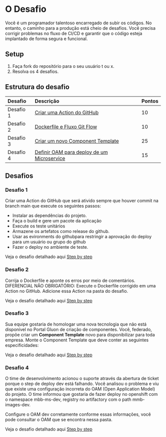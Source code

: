# O Desafio

Você é um programador talentoso encarregado de subir os códigos. No entanto, o caminho para a produção está cheio de desafios. Você precisa corrigir problemas no fluxo de CI/CD e garantir que o código esteja implantado de forma segura e funcional. 

## Setup

1. Faça fork do repositório para o seu usuário t ou x.
2. Resolva os 4 desafios.

## Estrutura do desafio

| Desafio   | Descrição                                                         | Pontos |
|:----------|:------------------------------------------------------------------|:-------|
| Desafio 1 | [Criar uma Action do GitHub](./desafio1/README.md)                | 10     |
| Desafio 2 | [Dockerfile e Fluxo Git Flow](./desafio2/README.md)               | 10     |
| Desafio 3 | [Criar um novo Component Template](./desafio3/README.md)          | 25     |
| Desafio 4 | [Definir OAM para deploy de um Microservice](./desafio4/README.md)| 15     |


## Desafios

### Desafio 1

Criar uma Action do GitHub que será ativido sempre que houver commit na branch main que execute os seguintes passos:

* Instalar as dependências do projeto.
* Faça o build e gere um pacote da aplicação
* Execute os teste unitários
* Armazene os artefatos como release do github.
* Usar as evironments do githubpara restringir a aprovação do deploy para um usuário ou grupo do github
* Fazer o deploy no ambiente de teste.

Veja o desafio detalhado aqui [Step by step](./desafio1/README.md)


### Desafio 2

Corrija o Dockerfile e aponte os erros por meio de comentários.
DIFERENCIAL NÃO OBRIGATÓRIO: Execute o Dockerfile corrigido em uma Action no GitHub. 
Adicione essa Action na pasta do desafio.

Veja o desafio detalhado aqui [Step by step](./desafio2/README.md)


### Desafio 3

Sua equipe gostaria de homologar uma nova tecnologia que não está disponível no Portal Gluon de criação de componentes. Você, federado, propõe criar um **Component Template** novo para disponibilizar para toda empresa. Monte o Component Template que deve conter as seguintes especificidades:  


Veja o desafio detalhado aqui [Step by step](./desafio3/README.md)



### Desafio 4

O time de desenvolvimento acionou o suporte através da abertura de ticket porque o step de deploy dev está falhando. Você analisou o problema e viu que existe uma configuração incorreta do OAM (Open Application Model) do projeto. O time informou que gostaria de fazer deploy no openshift com o namespace mbb-ms-dev, registry no artifactory com o path mmb-images-dev.  

Configure o OAM dev corretamente conforme essas informações, você pode consultar o OAM que se encontra nessa pasta. 

Veja o desafio detalhado aqui [Step by step](./desafio4/README.md)


